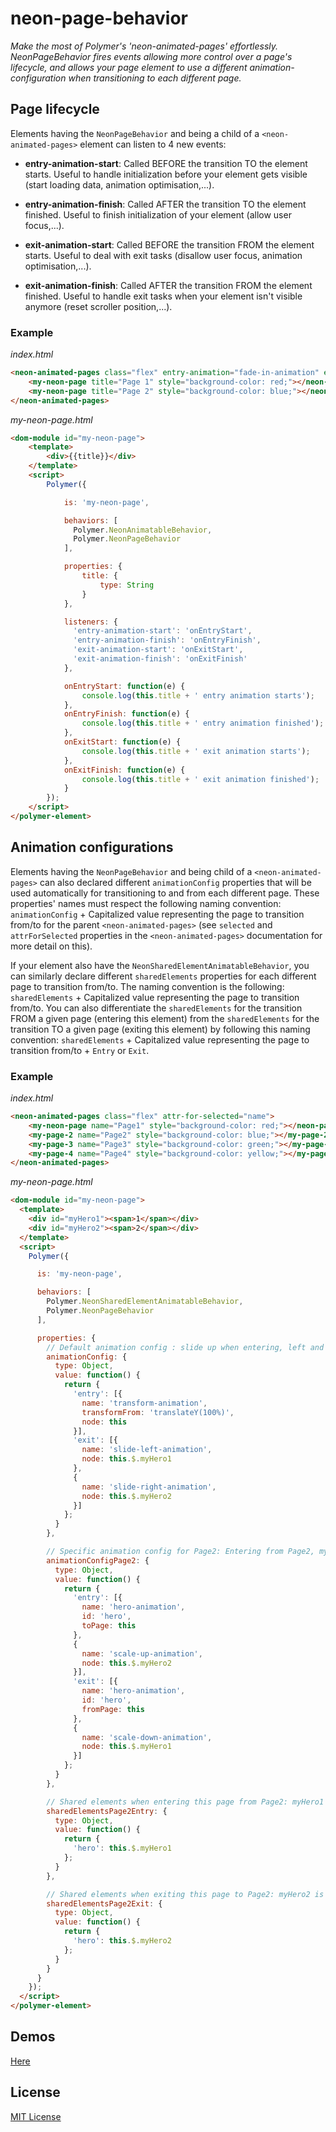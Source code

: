# neon-page-behavior

_Make the most of Polymer's 'neon-animated-pages' effortlessly. NeonPageBehavior fires events allowing more control over a page's lifecycle, and allows your page element to use a different animation-configuration when transitioning to each different page._

## Page lifecycle

Elements having the `NeonPageBehavior` and being a child of a `<neon-animated-pages>` element can listen to 4 new events:

* **entry-animation-start**:
Called BEFORE the transition TO the element starts.
Useful to handle initialization before your element gets visible (start loading data, animation optimisation,...).

* **entry-animation-finish**:
Called AFTER the transition TO the element finished.
Useful to finish initialization of your element (allow user focus,...).

* **exit-animation-start**:
Called BEFORE the transition FROM the element starts.
Useful to deal with exit tasks (disallow user focus, animation optimisation,...).

* **exit-animation-finish**:
Called AFTER the transition FROM the element finished.
Useful to handle exit tasks when your element isn't visible anymore (reset scroller position,...).

### Example

_index.html_
```html
<neon-animated-pages class="flex" entry-animation="fade-in-animation" exit-animation="fade-out-animation">
	<my-neon-page title="Page 1" style="background-color: red;"></neon-page>
	<my-neon-page title="Page 2" style="background-color: blue;"></neon-page>
</neon-animated-pages>
```

_my-neon-page.html_
```html
<dom-module id="my-neon-page">
	<template>
		<div>{{title}}</div>
	</template>
	<script>
		Polymer({

			is: 'my-neon-page',

			behaviors: [
			  Polymer.NeonAnimatableBehavior,
			  Polymer.NeonPageBehavior
			],

			properties: {
				title: {
					type: String
				}
			},

			listeners: {
			  'entry-animation-start': 'onEntryStart',
			  'entry-animation-finish': 'onEntryFinish',
			  'exit-animation-start': 'onExitStart',
			  'exit-animation-finish': 'onExitFinish'
			},

			onEntryStart: function(e) {
				console.log(this.title + ' entry animation starts');
			},
			onEntryFinish: function(e) {
				console.log(this.title + ' entry animation finished');
			},
			onExitStart: function(e) {
				console.log(this.title + ' exit animation starts');
			},
			onExitFinish: function(e) {
				console.log(this.title + ' exit animation finished');
			}
		});
	</script>
</polymer-element>
```

## Animation configurations

Elements having the `NeonPageBehavior` and being child of a `<neon-animated-pages>` can also declared different `animationConfig` properties that will be used automatically for transitioning to and from each different page.
These properties' names must respect the following naming convention: `animationConfig` + Capitalized value representing the page to transition from/to for the parent `<neon-animated-pages>` (see `selected` and `attrForSelected` properties in the `<neon-animated-pages>` documentation for more detail on this).

If your element also have the `NeonSharedElementAnimatableBehavior`, you can similarly declare different `sharedElements` properties for each different page to transition from/to. The naming convention is the following: `sharedElements` + Capitalized value representing the page to transition from/to.
You can also differentiate the `sharedElements` for the transition FROM a given page (entering this element) from the `sharedElements` for the transition TO a given page (exiting this element) by following this naming convention: `sharedElements` + Capitalized value representing the page to transition from/to + `Entry` or `Exit`.

### Example

_index.html_
```html
<neon-animated-pages class="flex" attr-for-selected="name">
	<my-neon-page name="Page1" style="background-color: red;"></neon-page>
	<my-page-2 name="Page2" style="background-color: blue;"></my-page-2>
	<my-page-3 name="Page3" style="background-color: green;"></my-page-3>
	<my-page-4 name="Page4" style="background-color: yellow;"></my-page-4>
</neon-animated-pages>
```

_my-neon-page.html_
```html
<dom-module id="my-neon-page">
  <template>
    <div id="myHero1"><span>1</span></div>
    <div id="myHero2"><span>2</span></div>
  </template>
  <script>
    Polymer({

      is: 'my-neon-page',

      behaviors: [
        Polymer.NeonSharedElementAnimatableBehavior,
        Polymer.NeonPageBehavior
      ],

      properties: {
        // Default animation config : slide up when entering, left and right when exiting
        animationConfig: {
          type: Object,
          value: function() {
            return {
              'entry': [{
                name: 'transform-animation',
                transformFrom: 'translateY(100%)',
                node: this
              }],
              'exit': [{
                name: 'slide-left-animation',
                node: this.$.myHero1
              },
              {
                name: 'slide-right-animation',
                node: this.$.myHero2
              }]
            };
          }
        },

        // Specific animation config for Page2: Entering from Page2, myHero1 is a hero and myHero2 scales. The other way around when exiting to Page2
        animationConfigPage2: {
          type: Object,
          value: function() {
            return {
              'entry': [{
                name: 'hero-animation',
                id: 'hero',
                toPage: this
              },
              {
                name: 'scale-up-animation',
                node: this.$.myHero2
              }],
              'exit': [{
                name: 'hero-animation',
                id: 'hero',
                fromPage: this
              },
              {
                name: 'scale-down-animation',
                node: this.$.myHero1
              }]
            };
          }
        },

        // Shared elements when entering this page from Page2: myHero1 is the hero
        sharedElementsPage2Entry: {
          type: Object,
          value: function() {
            return {
              'hero': this.$.myHero1
            };
          }
        },

        // Shared elements when exiting this page to Page2: myHero2 is the hero
        sharedElementsPage2Exit: {
          type: Object,
          value: function() {
            return {
              'hero': this.$.myHero2
            };
          }
        }
      }
    });
  </script>
</polymer-element>
```

## Demos

[Here](https://vguillou.github.io/webcomponents/neon-page-behavior/demo/index.html)

## License

[MIT License](http://opensource.org/licenses/MIT)
